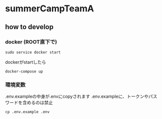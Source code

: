 # summerCampTeamA

## how to develop

### docker (ROOT直下で)
```sudo service docker start```

dockerがstartしたら

```docker-compose up```

### 環境変数
.env.exampleの中身が.envにcopyされます
.env.exampleに、トークンやパスワードを含めるのは禁止

```cp .env.example .env```

